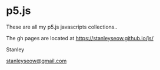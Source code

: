 # p5.js
These are all my p5.js javascripts collections..

The gh pages are located at https://stanleyseow.github.io/js/

Stanley

stanleyseow@gmail.com

